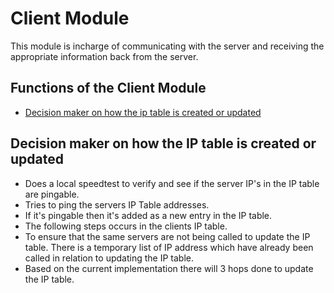 # Client Module 
This module is incharge of communicating with the server and receiving the appropriate information back from the server. 

## Functions of the Client Module
<!-- - [Interact with the Server Api](#functions-of-the-client-module) -->
- [Decision maker on how the ip table is created or updated](#decision-maker-on-how-the-ip-table-is-created-or-updated)

## Decision maker on how the IP table is created or updated 
- Does a local speedtest to verify and see if the server IP's in the IP table 
are pingable.
- Tries to ping the servers IP Table addresses.
- If it's pingable then it's added as a new entry in the IP table.
- The following steps occurs in the clients IP table. 
- To ensure that the same servers are not being called to update the IP table. There is 
a temporary list of IP address which have already been called in relation to updating the 
IP table. 
- Based on the current implementation there will 3 hops done to update the IP table.
